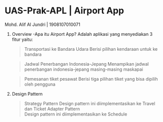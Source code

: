 # UAS-Prak-APL | Airport App
Mohd. Alif Al Jundri | 1908107010071

1. Overview
  -Apa itu Airport App?
   Adalah aplikasi yang menyediakan 3 fitur yaitu:
     > Transportasi ke Bandara Udara
        Berisi pilihan kendaraan untuk ke bandara
        
     > Jadwal Penerbangan Indonesia-Jepang
        Menampikan jadwal penerbangan indonesia-jepang masing-masing maskapai
        
     > Pemesanan tiket pesawat
       Berisi tiga pilihan tiket yang bisa dipilih oleh pengguna
       
 2. Design Pattern
    > Strategy Pattern
      Design pattern ini diimplementasikan ke Travel dan Ticket
    > Adapter Pattern      
      Design pattern ini diimplementasikan ke Schedule    
       
